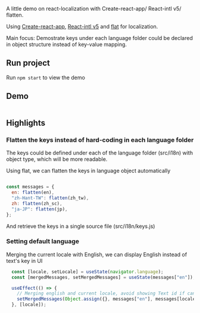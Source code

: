 A little demo on react-localization with Create-react-app/ React-intl v5/ flatten.

Using [Create-react-app](https://github.com/facebook/create-react-app), 
[React-intl v5](https://www.npmjs.com/package/react-intl) and [flat](https://www.npmjs.com/package/flat) for localization.

Main focus: Demostrate keys under each language folder could be declared in object structure instead of key-value mapping.

## Run project

Run `npm start` to view the demo

## Demo

<Image>

## Highlights

### Flatten the keys instead of hard-coding in each language folder
The keys could be defined under each of the language folder (src/i18n) with object type, which will be more readable.
<Image>

Using flat, we can flatten the keys in language object automatically

```javascript

const messages = {
  en: flatten(en),
  "zh-Hant-TW": flatten(zh_tw),
  zh: flatten(zh_sc),
  "ja-JP": flatten(jp),
};
```

And retrieve the keys in a single source file (src/i18n/keys.js)
<Image>

### Setting default language
Merging the current locale with English, we can display English instead of text's key in UI

```javascript
  const [locale, setLocale] = useState(navigator.language);
  const [mergedMessages, setMergedMessages] = useState(messages["en"]);

  useEffect(() => {
    // Merging english and current locale, avoid showing Text id if cannot look for the translate in locale file
    setMergedMessages(Object.assign({}, messages["en"], messages[locale]));
  }, [locale]);
```
